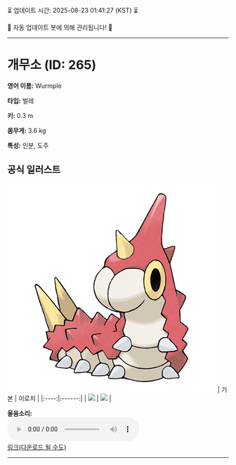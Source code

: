 
⏳ 업데이트 시간: 2025-08-23 01:41:27 (KST) ⏳

🤖 자동 업데이트 봇에 의해 관리됩니다! 🤖

---

# 개무소 (ID: 265)
**영어 이름:** Wurmple

**타입:** 벌레

**키:** 0.3 m

**몸무게:** 3.6 kg

**특성:** 인분, 도주

## 공식 일러스트
![](https://raw.githubusercontent.com/PokeAPI/sprites/master/sprites/pokemon/other/official-artwork/265.png)
| 기본 | 이로치 |
|:----:|:------:|
| <img src="http://play.pokemonshowdown.com/sprites/ani/wurmple.gif" width="200"> | <img src="http://play.pokemonshowdown.com/sprites/ani-shiny/wurmple.gif" width="200"> |

**울음소리:**<br><audio controls src="https://raw.githubusercontent.com/PokeAPI/cries/main/cries/pokemon/latest/265.ogg"></audio><br> [링크(다운로드 될 수도)](https://raw.githubusercontent.com/PokeAPI/cries/main/cries/pokemon/latest/265.ogg)


---

